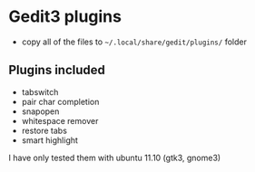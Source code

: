 # Gedit3 plugins

* copy all of the files to `~/.local/share/gedit/plugins/` folder

## Plugins included
* tabswitch
* pair char completion
* snapopen
* whitespace remover
* restore tabs
* smart highlight    

I have only tested them with ubuntu 11.10 (gtk3, gnome3)
